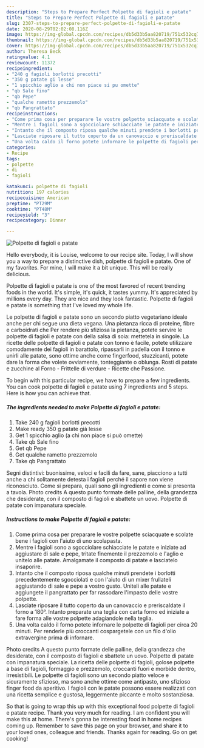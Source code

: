 ```yaml
---
description: "Steps to Prepare Perfect Polpette di fagioli e patate"
title: "Steps to Prepare Perfect Polpette di fagioli e patate"
slug: 2307-steps-to-prepare-perfect-polpette-di-fagioli-e-patate
date: 2020-08-29T02:02:08.116Z
image: https://img-global.cpcdn.com/recipes/db5d33b5aa820719/751x532cq70/polpette-di-fagioli-e-patate-recipe-main-photo.jpg
thumbnail: https://img-global.cpcdn.com/recipes/db5d33b5aa820719/751x532cq70/polpette-di-fagioli-e-patate-recipe-main-photo.jpg
cover: https://img-global.cpcdn.com/recipes/db5d33b5aa820719/751x532cq70/polpette-di-fagioli-e-patate-recipe-main-photo.jpg
author: Theresa Beck
ratingvalue: 4.1
reviewcount: 11372
recipeingredient:
- "240 g fagioli borlotti precotti"
- "350 g patate gi lesse"
- "1 spicchio aglio a chi non piace si pu omette"
- "qb Sale fino"
- "qb Pepe"
- "qualche rametto prezzemolo"
- "qb Pangrattato"
recipeinstructions:
- "Come prima cosa per preparare le vostre polpette sciacquate e scolate bene i fagioli con l&#39;aiuto di uno scolapasta."
- "Mentre i fagioli sono a sgocciolare schiacciate le patate e iniziate ad aggiustare di sale e pepe, tritate finemente il prezzemolo e l&#39;aglio e unitelo alle patate. Amalgamate il composto di patate e lasciatelo insaporire."
- "Intanto che il composto riposa qualche minuti prendete i borlotti precedentemente sgocciolati e con l&#39;aiuto di un mixer frullateli aggiustando di sale e pepe a vostro gusto. Uniteli alle patate e aggiungete il pangrattato per far rassodare l&#39;impasto delle vostre polpette."
- "Lasciate riposare il tutto coperto da un canovaccio e preriscaldate il forno a 180°. Intanto preparate una teglia con carta forno ed iniziate a fare forma alle vostre polpette adagiandole nella teglia."
- "Una volta caldo il forno potete infornare le polpette di fagioli per circa 20 minuti. Per renderle più croccanti cospargetele con un filo d&#39;olio extravergine prima di infornare."
categories:
- Recipe
tags:
- polpette
- di
- fagioli

katakunci: polpette di fagioli 
nutrition: 197 calories
recipecuisine: American
preptime: "PT29M"
cooktime: "PT48M"
recipeyield: "3"
recipecategory: Dinner

---
```



![Polpette di fagioli e patate](https://img-global.cpcdn.com/recipes/db5d33b5aa820719/751x532cq70/polpette-di-fagioli-e-patate-recipe-main-photo.jpg)

Hello everybody, it is Louise, welcome to our recipe site. Today, I will show you a way to prepare a distinctive dish, polpette di fagioli e patate. One of my favorites. For mine, I will make it a bit unique. This will be really delicious.

Polpette di fagioli e patate is one of the most favored of recent trending foods in the world. It's simple, it's quick, it tastes yummy. It's appreciated by millions every day. They are nice and they look fantastic. Polpette di fagioli e patate is something that I've loved my whole life.

Le polpette di fagioli e patate sono un secondo piatto vegetariano ideale anche per chi segue una dieta vegana. Una pietanza ricca di proteine, fibre e carboidrati che Per rendere più sfiziosa la pietanza, potete servire le polpette di fagioli e patate con della salsa di soia: mettetela in singole. La ricette delle polpette di fagioli e patate con tonno è facile, potete utilizzare comodamente dei fagioli in barattolo, ripassarli in padella con il tonno e unirli alle patate, sono ottime anche come fingerfood, stuzzicanti, potete dare la forma che volete ovviamente, tonteggiante o oblunga. Rosti di patate e zucchine al Forno - Frittelle di verdure - Ricette che Passione.


To begin with this particular recipe, we have to prepare a few ingredients. You can cook polpette di fagioli e patate using 7 ingredients and 5 steps. Here is how you can achieve that.

<!--inarticleads1-->

##### The ingredients needed to make Polpette di fagioli e patate:

1. Take 240 g fagioli borlotti precotti
1. Make ready 350 g patate già lesse
1. Get 1 spicchio aglio (a chi non piace si può omette)
1. Take qb Sale fino
1. Get qb Pepe
1. Get qualche rametto prezzemolo
1. Take qb Pangrattato


Segni distintivi: buonissime, veloci e facili da fare, sane, piacciono a tutti anche a chi solitamente detesta i fagioli perché il sapore non viene riconosciuto. Come si prepara, quali sono gli ingredienti e come si presenta a tavola. Photo credits A questo punto formate delle palline, della grandezza che desiderate, con il composto di fagioli e sbattete un uovo. Polpette di patate con impanatura speciale. 

<!--inarticleads2-->

##### Instructions to make Polpette di fagioli e patate:

1. Come prima cosa per preparare le vostre polpette sciacquate e scolate bene i fagioli con l&#39;aiuto di uno scolapasta.
1. Mentre i fagioli sono a sgocciolare schiacciate le patate e iniziate ad aggiustare di sale e pepe, tritate finemente il prezzemolo e l&#39;aglio e unitelo alle patate. Amalgamate il composto di patate e lasciatelo insaporire.
1. Intanto che il composto riposa qualche minuti prendete i borlotti precedentemente sgocciolati e con l&#39;aiuto di un mixer frullateli aggiustando di sale e pepe a vostro gusto. Uniteli alle patate e aggiungete il pangrattato per far rassodare l&#39;impasto delle vostre polpette.
1. Lasciate riposare il tutto coperto da un canovaccio e preriscaldate il forno a 180°. Intanto preparate una teglia con carta forno ed iniziate a fare forma alle vostre polpette adagiandole nella teglia.
1. Una volta caldo il forno potete infornare le polpette di fagioli per circa 20 minuti. Per renderle più croccanti cospargetele con un filo d&#39;olio extravergine prima di infornare.


Photo credits A questo punto formate delle palline, della grandezza che desiderate, con il composto di fagioli e sbattete un uovo. Polpette di patate con impanatura speciale. La ricetta delle polpette di fagioli, golose polpette a base di fagioli, formaggio e prezzemolo, croccanti fuori e morbide dentro, irresistibili. Le polpette di fagioli sono un secondo piatto veloce e sicuramente sfizioso, ma sono anche ottime come antipasto, uno sfizioso finger food da aperitivo. I fagioli con le patate possono essere realizzati con una ricetta semplice e gustosa, leggermente piccante e molto sostanziosa. 

So that is going to wrap this up with this exceptional food polpette di fagioli e patate recipe. Thank you very much for reading. I am confident you will make this at home. There's gonna be interesting food in home recipes coming up. Remember to save this page on your browser, and share it to your loved ones, colleague and friends. Thanks again for reading. Go on get cooking!
